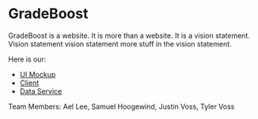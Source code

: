 # GradeBoost
GradeBoost is a website. It is more than a website. It is a vision statement. Vision statement vision statement more stuff in the vision statement.

Here is our:
- [UI Mockup](https://mockitt.wondershare.com/proto/design/pb2lm85ei8u8u7byu)
- [Client](https://github.com/calvin-cs262-fall2022-D/Client)
- [Data Service](https://supabase.com/dashboard/project/vomlpfolqgvbesksskcs)

Team Members:
Ael Lee, 
Samuel Hoogewind, 
Justin Voss, 
Tyler Voss

